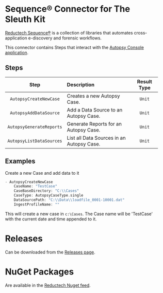 # Sequence® Connector for The Sleuth Kit

[Reductech Sequence®](https://gitlab.com/reductech/sequence) is a collection of
libraries that automates cross-application e-discovery and forensic workflows.

This connector contains Steps that interact with the [Autopsy Console application](http://sleuthkit.org/autopsy/docs/user-docs/4.19.0/command_line_ingest_page.html).

## Steps

|           Step           | Description                               | Result Type |
| :----------------------: | :---------------------------------------- | :---------: |
|  `AutopsyCreateNewCase`  | Creates a new Autopsy Case.               |   `Unit`    |
|  `AutopsyAddDataSource`  | Add a Data Source to an Autopsy Case.     |   `Unit`    |
| `AutopsyGenerateReports` | Generate Reports for an Autopsy Case.     |   `Unit`    |
| `AutopsyListDataSources` | List all Data Sources in an Autopsy Case. |   `Unit`    |

## Examples

Create a new Case and add data to it

```scala
- AutopsyCreateNewCase
    CaseName: "TestCase"
    CaseBaseDirectory: "C:\\Cases"
    CaseType: AutopsyCaseType.single
    DataSourcePath: "C:\\Data\\loadfile_0001-10001.dat"
    IngestProfileName: ""
```

This will create a new case in `c:\Cases`.
The Case name will be 'TestCase' with the current date and time appended to it.

# Releases

Can be downloaded from the [Releases page](https://gitlab.com/reductech/sequence/connectors/tsk/-/releases).

# NuGet Packages

Are available in the [Reductech Nuget feed](https://gitlab.com/reductech/nuget/-/packages).
